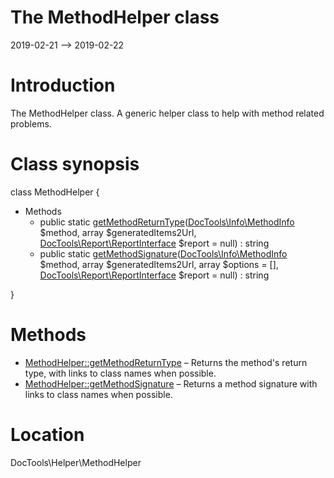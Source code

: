 The MethodHelper class
================
2019-02-21 --> 2019-02-22




Introduction
============

The MethodHelper class.
A generic helper class to help with method related problems.



Class synopsis
==============


class <span class="pl-k">MethodHelper</span>  {

- Methods
    - public static [getMethodReturnType](https://github.com/lingtalfi/DocTools/blob/master/doc/api/DocTools/Helper/MethodHelper/getMethodReturnType.md)([DocTools\Info\MethodInfo](https://github.com/lingtalfi/DocTools/blob/master/doc/api/DocTools/Info/MethodInfo.md) $method, array $generatedItems2Url, [DocTools\Report\ReportInterface](https://github.com/lingtalfi/DocTools/blob/master/doc/api/DocTools/Report/ReportInterface.md) $report = null) : string
    - public static [getMethodSignature](https://github.com/lingtalfi/DocTools/blob/master/doc/api/DocTools/Helper/MethodHelper/getMethodSignature.md)([DocTools\Info\MethodInfo](https://github.com/lingtalfi/DocTools/blob/master/doc/api/DocTools/Info/MethodInfo.md) $method, array $generatedItems2Url, array $options = [], [DocTools\Report\ReportInterface](https://github.com/lingtalfi/DocTools/blob/master/doc/api/DocTools/Report/ReportInterface.md) $report = null) : string

}






Methods
==============

- [MethodHelper::getMethodReturnType](https://github.com/lingtalfi/DocTools/blob/master/doc/api/DocTools/Helper/MethodHelper/getMethodReturnType.md) &ndash; Returns the method's return type, with links to class names when possible.
- [MethodHelper::getMethodSignature](https://github.com/lingtalfi/DocTools/blob/master/doc/api/DocTools/Helper/MethodHelper/getMethodSignature.md) &ndash; Returns a method signature with links to class names when possible.




Location
=============
DocTools\Helper\MethodHelper